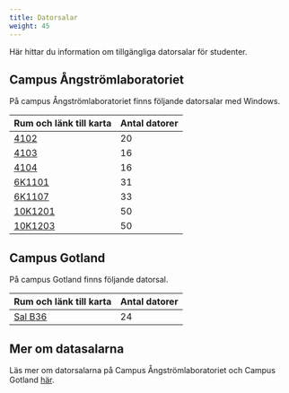 ```yaml
---
title: Datorsalar
weight: 45
---
```


Här hittar du information om tillgängliga datorsalar för studenter. 

## Campus Ångströmlaboratoriet

På campus Ångströmlaboratoriet finns följande datorsalar med Windows. 

| Rum och länk till karta | Antal datorer |
|-------------------------|---------------|
| [4102][4102]            | 20            |
| [4103][4103]            | 16            |
| [4104][4104]            | 16            |
| [6K1101][6K1101]        | 31            |
| [6K1107][6K1107]        | 33            |
| [10K1201][10K1201]      | 50            |
| [10K1203][10K1203]      | 50            |

[4102]: https://use.mazemap.com/#v=1&config=uu&zlevel=2&center=17.647657,59.838748&zoom=18&campusid=49&sharepoitype=poi&sharepoi=389593
[4103]: https://use.mazemap.com/#v=1&config=uu&zlevel=2&center=17.647500,59.838728&zoom=17.9&campusid=49&search=&sharepoitype=poi&sharepoi=389605
[4104]: https://use.mazemap.com/#v=1&config=uu&zlevel=2&center=17.647500,59.838728&zoom=17.9&campusid=49&search=&sharepoitype=poi&sharepoi=389590
[6K1101]: https://use.mazemap.com/#v=1&config=uu&zlevel=-1&center=17.647588,59.838342&zoom=17.9&campusid=49&search=&sharepoitype=poi&sharepoi=391805
[6K1107]: https://use.mazemap.com/#v=1&config=uu&zlevel=-1&center=17.647588,59.838342&zoom=17.9&campusid=49&search=&sharepoitype=poi&sharepoi=391809
[10K1201]: https://use.mazemap.com/#v=1&config=uu&zlevel=-1&center=17.646815,59.839653&zoom=18&campusid=49&sharepoitype=poi&sharepoi=1000824213
[10K1203]: https://use.mazemap.com/#v=1&config=uu&zlevel=-1&center=17.646815,59.839653&zoom=18&campusid=49&sharepoitype=poi&sharepoi=1000824267


## Campus Gotland

På campus Gotland finns följande datorsal. 

| Rum och länk till karta | Antal datorer |
|-------------------------|---------------|
| [Sal B36][b36]          | 24            |

## Mer om datasalarna

Läs mer om datorsalarna på Campus Ångströmlaboratoriet och Campus Gotland
[här][datorsalar].


[datorsalar]: https://www.uu.se/student/it-for-studenter/datorsalar

[b36]: https://use.mazemap.com/#v=1&campusid=100

